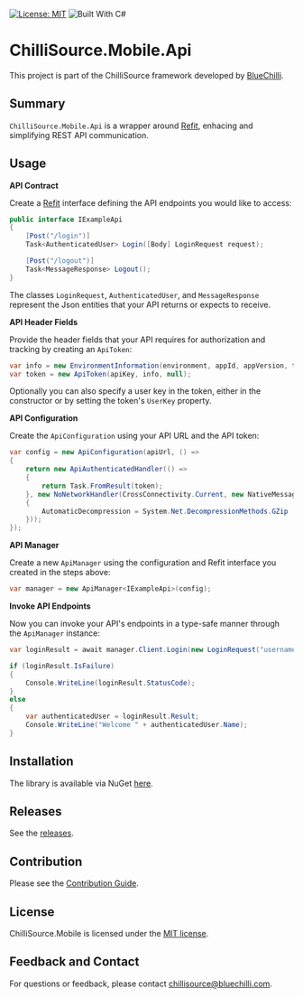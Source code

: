 [![License: MIT](https://img.shields.io/badge/License-MIT-blue.svg)](https://opensource.org/licenses/MIT) ![Built With C#](https://img.shields.io/badge/Built_with-C%23-green.svg)

# ChilliSource.Mobile.Api #

This project is part of the ChilliSource framework developed by [BlueChilli](https://github.com/BlueChilli).

## Summary ##

```ChilliSource.Mobile.Api``` is a wrapper around [Refit](https://github.com/paulcbetts/refit), enhacing and simplifying REST API communication.

## Usage ##

**API Contract**

Create a [Refit](https://github.com/paulcbetts/refit) interface defining the API endpoints you would like to access:

```csharp
public interface IExampleApi
{    
    [Post("/login")]
    Task<AuthenticatedUser> Login([Body] LoginRequest request);

    [Post("/logout")]
    Task<MessageResponse> Logout();
}
```
The classes ```LoginRequest```, ```AuthenticatedUser```, and ```MessageResponse``` represent the Json entities that your API returns or expects to receive.

**API Header Fields**

Provide the header fields that your API requires for authorization and tracking by creating an ```ApiToken```:
```csharp
var info = new EnvironmentInformation(environment, appId, appVersion, timeZone, platform, appName, deviceName);
var token = new ApiToken(apiKey, info, null);
```

Optionally you can also specify a user key in the token, either in the constructor or by setting the token's ```UserKey``` property.

**API Configuration**

Create the ```ApiConfiguration``` using your API URL and the API token:
```csharp
var config = new ApiConfiguration(apiUrl, () =>
{
    return new ApiAuthenticatedHandler(() =>
    {
        return Task.FromResult(token);
    }, new NoNetworkHandler(CrossConnectivity.Current, new NativeMessageHandler
    {
        AutomaticDecompression = System.Net.DecompressionMethods.GZip
    }));
});
```

**API Manager**

Create a new ```ApiManager``` using the configuration and Refit interface you created in the steps above:
```csharp
var manager = new ApiManager<IExampleApi>(config);
```

**Invoke API Endpoints**

Now you can invoke your API's endpoints in a type-safe manner through the ```ApiManager``` instance:

```csharp
var loginResult = await manager.Client.Login(new LoginRequest("username", "password")).WaitForResponse(true);

if (loginResult.IsFailure)
{
    Console.WriteLine(loginResult.StatusCode);
}
else
{
    var authenticatedUser = loginResult.Result;
    Console.WriteLine("Welcome " + authenticatedUser.Name);
}
```

## Installation ##

The library is available via NuGet [here](https://www.nuget.org/packages/ChilliSource.Mobile.Api).

## Releases ##

See the [releases](https://github.com/BlueChilli/ChilliSource.Mobile.Api/releases).

## Contribution ##

Please see the [Contribution Guide](.github/CONTRIBUTING.md).

## License ##

ChilliSource.Mobile is licensed under the [MIT license](LICENSE).

## Feedback and Contact ##

For questions or feedback, please contact [chillisource@bluechilli.com](mailto:chillisource@bluechilli.com).


